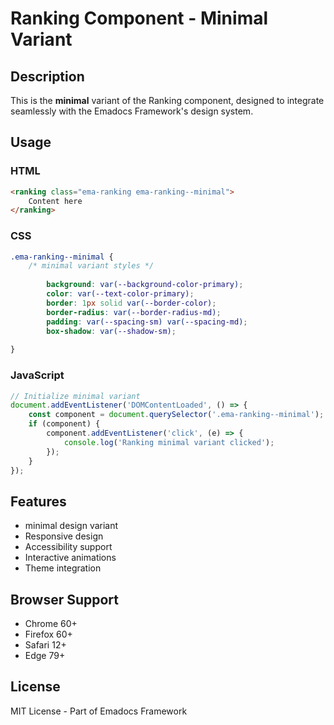 # Ranking Component - Minimal Variant

## Description
This is the **minimal** variant of the Ranking component, designed to integrate seamlessly with the Emadocs Framework's design system.

## Usage

### HTML
```html
<ranking class="ema-ranking ema-ranking--minimal">
    Content here
</ranking>
```

### CSS
```css
.ema-ranking--minimal {
    /* minimal variant styles */
    
        background: var(--background-color-primary);
        color: var(--text-color-primary);
        border: 1px solid var(--border-color);
        border-radius: var(--border-radius-md);
        padding: var(--spacing-sm) var(--spacing-md);
        box-shadow: var(--shadow-sm);
    
}
```

### JavaScript
```javascript
// Initialize minimal variant
document.addEventListener('DOMContentLoaded', () => {
    const component = document.querySelector('.ema-ranking--minimal');
    if (component) {
        component.addEventListener('click', (e) => {
            console.log('Ranking minimal variant clicked');
        });
    }
});
```

## Features
- minimal design variant
- Responsive design
- Accessibility support
- Interactive animations
- Theme integration

## Browser Support
- Chrome 60+
- Firefox 60+
- Safari 12+
- Edge 79+

## License
MIT License - Part of Emadocs Framework

